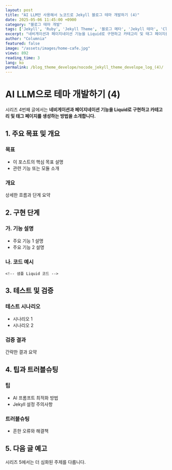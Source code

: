 ```yaml
---
layout: post
title: "AI LLM만 사용해서 노코드로 Jekyll 블로그 테마 개발하기 (4)"
date: 2025-05-06 11:45:00 +0900
category: "블로그 테마 개발"
tags: ['Jekyll', 'Ruby', 'Jekyll Theme', '블로그 메타', 'Jekyll 테마', 'Claude 4 Sonnet']
excerpt: "네비게이션과 페이지네이션 기능을 Liquid로 구현하고 카테고리 및 태그 페이지를 생성하는 방법을 소개합니다."
author: "Columnia"
featured: false
image: "/assets/images/home-cafe.jpg"
views: 892
reading_time: 3
lang: ko
permalink: /blog_theme_develope/nocode_jekyll_theme_develope_log_(4)/
---
```


# AI LLM으로 테마 개발하기 (4)

시리즈 4번째 글에서는 **네비게이션과 페이지네이션 기능을 Liquid로 구현하고 카테고리 및 태그 페이지를 생성하는 방법을 소개합니다.**

## 1. 주요 목표 및 개요

### 목표
- 이 포스트의 핵심 목표 설명
- 관련 기능 또는 모듈 소개

### 개요
상세한 흐름과 단계 요약

## 2. 구현 단계

### 가. 기능 설명
- 주요 기능 1 설명
- 주요 기능 2 설명

### 나. 코드 예시
```liquid
<!-- 샘플 Liquid 코드 -->
```

## 3. 테스트 및 검증

### 테스트 시나리오
- 시나리오 1
- 시나리오 2

### 검증 결과
간략한 결과 요약

## 4. 팁과 트러블슈팅

### 팁
- AI 프롬프트 최적화 방법
- Jekyll 설정 주의사항

### 트러블슈팅
- 흔한 오류와 해결책

## 5. 다음 글 예고

시리즈 5에서는 더 심화된 주제를 다룹니다.

